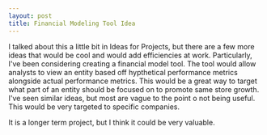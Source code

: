 ```yaml
---
layout: post
title: Financial Modeling Tool Idea
---
```



I talked about this a little bit in Ideas for Projects, but there are a few more ideas that would be cool and would add efficiencies at work. Particularly, I've been considering creating a financial model tool. The tool would allow analysts to view an entity based off hypthetical performance metrics alongside actual performance metrics. This would be a great way to target what part of an entity should be focused on to promote same store growth. I've seen similar ideas, but most are vague to the point o not being useful. This would be very targeted to specific companies.

It is a longer term project, but I think it could be very valuable.